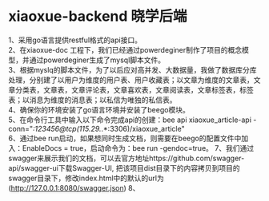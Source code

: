 # xiaoxue-backend 晓学后端  
1、采用go语言提供restful格式的api接口。    
2、在xiaoxue-doc 工程下，我们已经通过powerdeginer制作了项目的概念模型，并通过powerdeginer生成了mysql脚本文件。    
3、根据myslq的脚本文件，为了以后应对高并发、大数据量，我做了数据库分库处理，分别建了以用户为维度的用户表、用户收藏表；以文章为维度的文章表，文章分类表，文章表，文章评论表，文章喜欢表，文章阅读表，文章标签表，标签表；以消息为维度的消息表；以私信为唯独的私信表。   
4、确保你的环境安装了go语言环境并安装了beego模块。   
5、在命令行工具中输入以下命令完成api的创建：bee api xiaoxue_article-api -conn="*:123456@tcp(115.29.*.*:3306)/xiaoxue_article"           
6、通过bee run启动，如果想同时生成文档，则需要在beego的配置文件中加入：EnableDocs = true，启动命令为：bee run -gendoc=true。
7、我们通过swagger来展示我们的文档，可以去官方地址https://github.com/swagger-api/swagger-ui下载Swagger-UI, 把该项目dist目录下的内容拷贝到项目的swagger目录下，修改index.html中的默认的url为(http://127.0.0.1:8080/swagger.json)
8、
